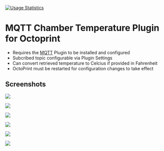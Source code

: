 [![Usage Statistics](https://github.com/synman/OctoPluginStats/actions/workflows/get-data.yaml/badge.svg)](https://synman.github.io/OctoPluginStats/#bettergrblsupportContainer)
# MQTT Chamber Temperature Plugin for Octoprint
 
* Requires the [MQTT](https://plugins.octoprint.org/plugins/mqtt/) Plugin to be installed and configured
* Subcribed topic configurable via Plugin Settings
* Can convert retrieved temperature to Celcius if provided in Fahrenheit
* OctoPrint must be restarted for configuration changes to take effect

## Screenshots

![](https://user-images.githubusercontent.com/1299716/147965674-d2a203d7-dc21-4e19-bcaa-9cef05007cae.png)

![](https://user-images.githubusercontent.com/1299716/147965814-58f87eb9-4d41-4061-964e-a2517012f900.png)

![](https://user-images.githubusercontent.com/1299716/147965811-c8b890ec-7d98-4ee1-a82b-b1472a0ec933.png)

![](https://user-images.githubusercontent.com/1299716/68447249-4b266980-01ad-11ea-8712-f1bb9b45deb4.png)

![](https://user-images.githubusercontent.com/1299716/68447254-4eb9f080-01ad-11ea-925f-5ee540fae35e.png)

![](https://user-images.githubusercontent.com/1299716/147916286-cfd84110-21fd-4bed-852b-800aad2cc897.png)
